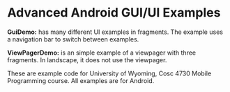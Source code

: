 Advanced Android GUI/UI Examples
===========
<b>GuiDemo:</b> has many different UI examples in fragments.  The example uses a navigation bar to switch between examples.

<b>ViewPagerDemo:</b>  is an simple example of a viewpager with three fragments.  In landscape, it does not use the viewpager.


These are example code for University of Wyoming, Cosc 4730 Mobile Programming course.
All examples are for Android.
